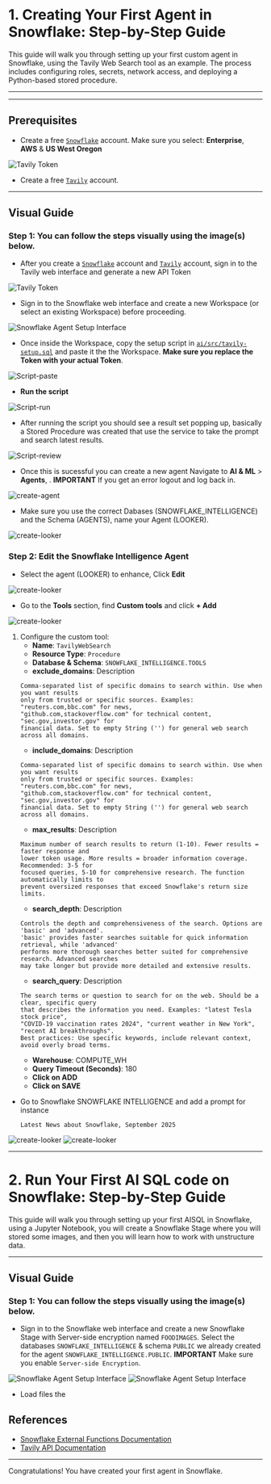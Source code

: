 # 1. Creating Your First Agent in Snowflake: Step-by-Step Guide

This guide will walk you through setting up your first custom agent in Snowflake, using the Tavily Web Search tool as an example. The process includes configuring roles, secrets, network access, and deploying a Python-based stored procedure.

---

---

## Prerequisites

- Create a free [`Snowflake`](https://signup.snowflake.com/) account. Make sure you select: **Enterprise**, **AWS** & **US West Oregon**

![Tavily Token](img/00-create-snow.jpg)

- Create a free [`Tavily`](https://www.tavily.com/) account.

---

## Visual Guide

### Step 1: You can follow the steps visually using the image(s) below.

- After you create a [`Snowflake`](https://signup.snowflake.com/) account and [`Tavily`](https://www.tavily.com/) account, sign in to the Tavily web interface and generate a new API Token

![Tavily Token](img/02-tavily.jpg)

- Sign in to the Snowflake web interface and create a new Workspace (or select an existing Workspace) before proceeding.

![Snowflake Agent Setup Interface](img/01-interface.jpg)

- Once inside the Workspace, copy the setup script in [`ai/src/tavily-setup.sql`](src/tavily-setup.sql) and paste it the the Workspace. **Make sure you replace the Token with your actual Token**.

![Script-paste](img/03-script-workspace.jpg)

- **Run the script**

![Script-run](img/04-runsript.jpg)

- After running the script you should see a result set popping up, basically a Stored Procedure was created that use the service to take the prompt and search latest results.

![Script-review](img/05-review.jpg)

- Once this is sucessful you can create a new agent Navigate to **AI & ML** > **Agents**, . **IMPORTANT** If you get an error logout and log back in.

![create-agent](img/06-create-agent.jpg)

- Make sure you use the correct Dabases (SNOWFLAKE_INTELLIGENCE) and the Schema (AGENTS), name your Agent (LOOKER).

![create-looker](img/07-looker.jpg)

### Step 2: Edit the Snowflake Intelligence Agent

- Select the agent (LOOKER) to enhance, Click **Edit**

![create-looker](img/08-edit-looker.jpg)

- Go to the **Tools** section, find **Custom tools** and click **+ Add**

![create-looker](img/09-add-tool.jpg)

1. Configure the custom tool:
   - **Name**: `TavilyWebSearch`
   - **Resource Type**: `Procedure`
   - **Database & Schema**: `SNOWFLAKE_INTELLIGENCE.TOOLS`
   - **exclude_domains**: Description
    ```
    Comma-separated list of specific domains to search within. Use when you want results
    only from trusted or specific sources. Examples: "reuters.com,bbc.com" for news,
    "github.com,stackoverflow.com" for technical content, "sec.gov,investor.gov" for 
    financial data. Set to empty String ('') for general web search across all domains.
    ```
   - **include_domains**: Description
    ```
    Comma-separated list of specific domains to search within. Use when you want results
    only from trusted or specific sources. Examples: "reuters.com,bbc.com" for news,
    "github.com,stackoverflow.com" for technical content, "sec.gov,investor.gov" for 
    financial data. Set to empty String ('') for general web search across all domains.
    ```
   - **max_results**: Description
    ```
    Maximum number of search results to return (1-10). Fewer results = faster response and
    lower token usage. More results = broader information coverage. Recommended: 3-5 for 
    focused queries, 5-10 for comprehensive research. The function automatically limits to 
    prevent oversized responses that exceed Snowflake's return size limits.
    ```
   - **search_depth**: Description
    ```
    Controls the depth and comprehensiveness of the search. Options are 'basic' and 'advanced'.
    'basic' provides faster searches suitable for quick information retrieval, while 'advanced'
    performs more thorough searches better suited for comprehensive research. Advanced searches
    may take longer but provide more detailed and extensive results.
    ```
   - **search_query**: Description
    ```
    The search terms or question to search for on the web. Should be a clear, specific query
    that describes the information you need. Examples: "latest Tesla stock price", 
    "COVID-19 vaccination rates 2024", "current weather in New York", "recent AI breakthroughs".
    Best practices: Use specific keywords, include relevant context, avoid overly broad terms.
    ```
   - **Warehouse**: COMPUTE_WH
   - **Query Timeout (Seconds)**: 180
   - **Click on ADD**
   - **Click on SAVE**

- Go to Snowflake SNOWFLAKE INTELLIGENCE and add a prompt for instance
    ```
    Latest News about Snowflake, September 2025
    ```

![create-looker](img/10-snowflake-int.jpg)
![create-looker](img/11-int-prompt.jpg)

---

# 2. Run Your First AI SQL code on Snowflake: Step-by-Step Guide

This guide will walk you through setting up your first AISQL in Snowflake, using a
Jupyter Notebook, you will create a Snowflake Stage where you will stored some images, and then you will learn how to work with unstructure data.

---
## Visual Guide

### Step 1: You can follow the steps visually using the image(s) below.
- Sign in to the Snowflake web interface and create a new Snowflake Stage with
Server-side encryption named `FOODIMAGES`. Select the databases `SNOWFLAKE_INTELLIGENCE` & schema `PUBLIC` we already created
for the agent `SNOWFLAKE_INTELLIGENCE.PUBLIC`. 
**IMPORTANT** Make sure you enable `Server-side Encryption`.

![Snowflake Agent Setup Interface](img/12-snowflake-stage.jpg)
![Snowflake Agent Setup Interface](img/13-internalstg.jpg)

- Load files the 

## References
- [Snowflake External Functions Documentation](https://docs.snowflake.com/en/developer-guide/external-functions/intro)
- [Tavily API Documentation](https://docs.tavily.com/)

---

Congratulations! You have created your first agent in Snowflake.

